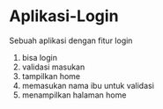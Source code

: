 # Aplikasi-Login
Sebuah aplikasi dengan fitur login

1. bisa login
2. validasi masukan
3. tampilkan home
4. memasukan nama ibu untuk validasi
5. menampilkan halaman home
